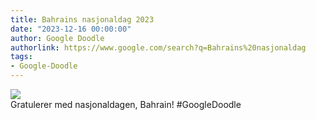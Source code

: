 ```yaml
---
title: Bahrains nasjonaldag 2023
date: "2023-12-16 00:00:00"
author: Google Doodle
authorlink: https://www.google.com/search?q=Bahrains%20nasjonaldag
tags:
- Google-Doodle
---
```

<img src="https://www.google.com/logos/doodles/2023/bahrain-national-day-2023-6753651837109988-law.gif" referrerpolicy="no-referrer"><br>Gratulerer med nasjonaldagen, Bahrain! #GoogleDoodle